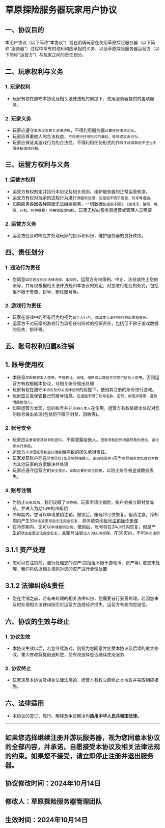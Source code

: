 # 草原探险服务器玩家用户协议

## 一、协议目的

本用户协议（以下简称“本协议”）旨在明确玩家在使用草原探险服务器（以下简称“服务器”）过程中享有的权利和应承担的义务，以及草原探险服务器运营方（以下简称“运营方”）与玩家之间的责任划分。

## 二、玩家权利与义务

### 1. 玩家权利

- 玩家有权在遵守本协议及相关法律法规的前提下，使用服务器提供的各项服务。

### 2. 玩家义务

- 玩家应遵守`本协议及相关法律法规`，不得利用服务器`从事任何违法活动`。
- 玩家应尊重他人的合法权益，`不得进行任何形式的骚扰、辱骂或攻击行为。`
- 玩家应保证其游戏行为的合法性，不得利用任何形式的作`弊手段或其他不正当手段获取游戏利益。`

## 三、运营方权利与义务

### 1. 运营方权利

- 运营方有权制定并执行本协议及相关规则，维护服务器的正常运营秩序。
- 运营方有权对玩家的违规行为进行`调查和处理，包括但不限于警告、封号等措施。`
- 如果服务器因各种原因无法继续服务，一切数据`包括但不限于（游戏币，建筑，地图，存档，各种数据）将被销毁或归档`，玩家无权向服务器运营或管理人员索要

### 2. 运营方义务

- 运营方应及时响应并处理玩家的投诉和纠纷，维护服务器的良好秩序。

## 四、责任划分

### 1. 违法行为责任

- 您同意`如您违反相关法律法规、本规则`，运营方有权限制、中止、冻结或终止您的账号，并有权根据相关法律法规和本协议的规定，对您进行相应的处罚，包括但不限于警告、封号、删除账号等。

### 2. 游戏行为责任

- 玩家在游戏中的所有行为均视为`其个人行为`，`由其本人承担相应的后果和责任。`
- 运营方不对玩家的游戏行为承担任何形式的担保责任，包括但不限于游戏数据的丢失、损坏等。

## 五、账号权利归属&注销
## 1. 账号使用权

- 本账号`仅限玩家本人使用，不得转让、出租、借用或以其他方式提供给他人使用`。否则运营方有权根据本协议，对相关账号做出处理
- 玩家有权在遵守`本协议及相关法律法规`的前提下，使用其注册的账号进行游戏。
-  玩家应妥善保管自己的账号信息，`包括但不限于账号名称、密码、绑定邮箱等，避免泄露给他人`。
- 如果运营方发现，您的帐号并非`注册人本人`在使用，运营方有权依据本协议对您的账号做出处理(包括但不限于封禁、回收等)。

### 2. 账号安全

- 玩家应`妥善保管其账号和密码`，不得泄露给他人。`因账号和密码泄露导致的损失，由玩家自行承担`。
- 运营方`不对因账号和密码泄露`而导致的损失承担责任。
- 玩家发现账户存在`异常风险(如异地登陆提示、密码错误等)`应当`参照相关文档或官方群`内其他玩家的方案解决并处理
- 玩家应遵守运营方的`安全提示，采取必要的安全措施`，以防止账号被盗或数据丢失。

### 3. 账号注销

- 为防止`玩家后悔`，我们设置了`冷静期`。玩家申请注销后，账户会被立即封禁冻结，并进入为期`14天`的冷却期
- 冷却期内，您可以申请撤销注销，撤销后，账号将尽快恢复。但请注意，冷却期内产生的`状态变更可能无法完全恢复`，具体请查阅[账号注销操作步骤](off.md)
- 在冷却期内，您可以`申请撤销注销`，撤销后，账号将在24小时内恢复，但是产生的`状态变更无法完全恢复`。且账号注销`进入30天冷却期`，在30天内，不可`再次注销`

## 3.1.1 资产处理

- 您可以在注销前，自行处理您的资产(包括但不限于游戏币、房产等),
若您未处理，我们将依据相关规则对您的资产进行合理处置

## 3.1.2 法律纠纷&责任

- 您在注销之前，若有未处理的相关法律纠纷，您需要自行妥善处理。若因您未及时处理相关法律纠纷而对运营方造成经济损失，运营方有权向您追偿。

## 六、协议的生效与终止

### 1. 协议生效

- 本协议生效以后，若您继续游戏，则视为您同意并接受本协议及后续的重大修改。重大修改将提前通知您，您有权选择是否继续使用服务

### 2. 协议终止

- 玩家违反本协议及相关法律法规的，运营方有权立即终止本协议并采取相应措施。

## 六、法律适用

- 本协议的签订、履行、解释及争议解决均**适用中华人民共和国法律。**

---

## 如果您选择继续注册并游玩服务器，视为您同意本协议的全部内容，并承诺，自愿接受本协议及相关法律法规的约束。如果您不接受，请立即停止注册并退出服务器。

## 协议修改时间：2024年10月14日
## 修改人：草原探险服务器管理团队
## 生效时间：2024年10月14日
